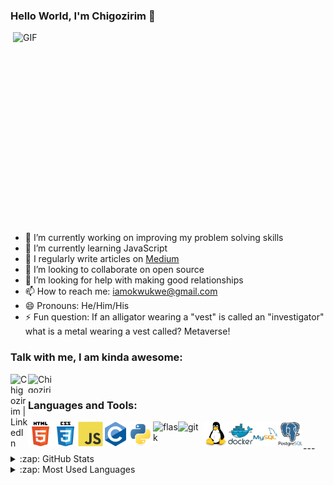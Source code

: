 ### Hello World, I'm Chigozirim  👋

 <img align="right" alt="GIF" src="https://github.com/arsentieva/arsentieva/blob/main/code.gif?raw=true" width="500" height="320" />

- 🔭 I’m currently working on improving my problem solving skills
- 🌱 I’m currently learning JavaScript
- 📝 I regularly write articles on [Medium]
- 👯 I’m looking to collaborate on open source
- 🤔 I’m looking for help with making good relationships
- 📫 How to reach me: iamokwukwe@gmail.com
- 😄 Pronouns: He/Him/His
- ⚡ Fun question: If an alligator wearing a "vest" is called an "investigator" what is a metal wearing a vest called? Metaverse!

### Talk with me, I am kinda awesome:
[<img align="left" alt="Chigozirim | LinkedIn" width="28px" src="https://cdn.jsdelivr.net/npm/simple-icons@v3/icons/linkedin.svg" />][linkedIn]

[<img align="left" alt="Chigozirim | Twitter" src="https://raw.githubusercontent.com/rahuldkjain/github-profile-readme-generator/master/src/images/icons/Social/twitter.svg" alt="ichigozirim_" height="30" width="40" />][twitter]

<br />

### Languages and Tools:
<p align="left"> <a href="https://www.cprogramming.com/" target="_blank" rel="noreferrer">

 <img align="left" src="https://raw.githubusercontent.com/devicons/devicon/master/icons/html5/html5-original-wordmark.svg" alt="html5" width="40" height="40"/> </a> <a href="https://www.linux.org/" target="_blank" rel="noreferrer">   <img align="left" src="https://raw.githubusercontent.com/devicons/devicon/master/icons/css3/css3-original-wordmark.svg" alt="css3" width="40" height="40"/> </a> <a href="https://www.docker.com/" target="_blank" rel="noreferrer">      <img align="left" src="https://raw.githubusercontent.com/devicons/devicon/master/icons/javascript/javascript-original.svg" alt="javascript" width="40" height="40"/> </a> <a href="https://www.mysql.com/" target="_blank" rel="noreferrer">      <img align="left" src="https://raw.githubusercontent.com/devicons/devicon/master/icons/c/c-original.svg" alt="c" width="40" height="40"/> </a> <a href="https://www.docker.com/" target="_blank" rel="noreferrer">      <img align="left" src="https://raw.githubusercontent.com/devicons/devicon/master/icons/python/python-original.svg" alt="python" width="40" height="40"/> <img align="left" src="https://www.vectorlogo.zone/logos/pocoo_flask/pocoo_flask-icon.svg" alt="flask" width="40" height="40"/> </a> <a href="https://git-scm.com/" target="_blank" rel="noreferrer">      <img align="left" src="https://www.vectorlogo.zone/logos/git-scm/git-scm-icon.svg" alt="git" width="40" height="40"/> </a> <a href="https://developer.mozilla.org/en-US/docs/Web/JavaScript" target="_blank" rel="noreferrer"> <img align="left" src="https://raw.githubusercontent.com/devicons/devicon/master/icons/linux/linux-original.svg" alt="linux" width="40" height="40"/> </a> <a href="https://www.mysql.com/" target="_blank" rel="noreferrer">    <img align="left" src="https://raw.githubusercontent.com/devicons/devicon/master/icons/docker/docker-original-wordmark.svg" alt="docker" width="40" height="40"/> </a> <a href="https://flask.palletsprojects.com/" target="_blank" rel="noreferrer">      <img align="left" src="https://raw.githubusercontent.com/devicons/devicon/master/icons/mysql/mysql-original-wordmark.svg" alt="mysql" width="40" height="40"/> </a> <a href="https://www.postgresql.org" target="_blank" rel="noreferrer">      <img align="left" src="https://raw.githubusercontent.com/devicons/devicon/master/icons/postgresql/postgresql-original-wordmark.svg" alt="postgresql" width="40" height="40"/> </a> <a href="https://www.python.org" target="_blank" rel="noreferrer">  </a> </p>
  

<br />
<br />
---

<details>
  <summary>:zap: GitHub Stats</summary>

  <p><img align="center" src="https://github-readme-streak-stats.herokuapp.com/?user=ichigozirim&" alt="ichigozirim" /></p>

</details>

<details>
  <summary>:zap: Most Used Languages</summary>

<p><img align="left" src="https://github-readme-stats.vercel.app/api/top-langs?username=ichigozirim&show_icons=true&locale=en&layout=compact" alt="ichigozirim" /></p>

</details>

[Medium]: https://medium.com/@iamokwukwe
[twitter]: https://twitter.com/iChigozirim_/
[linkedin]: https://linkedin.com/in/chigozirim-igweamaka-233775205/
[portfolio]: https://
